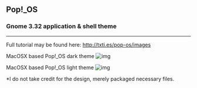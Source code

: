 ## Pop!_OS 
### Gnome 3.32 application & shell theme
---
Full tutorial may be found here: http://txti.es/pop-os/images

MacOSX based Pop!_OS dark theme
![img](https://github.com/abcve/pop_os/blob/master/pop-dark.png)

MacOSX based Pop!_OS light theme
![img](https://github.com/abcve/pop_os/blob/master/pop-light.png)

*I do not take credit for the design, merely packaged necessary files.
